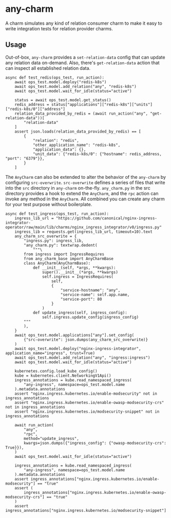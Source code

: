 # any-charm

A charm simulates any kind of relation consumer charm to make it easy to write integration tests for relation provider charms.

## Usage

Out-of-box, `any-charm` provides a `set-relation-data` config that can update any relation data on-demand.
Also, there's `get-relation-data` action that can inspect all established relation data.

```python3
async def test_redis(ops_test, run_action):
    await ops_test.model.deploy("redis-k8s")
    await ops_test.model.add_relation("any", "redis-k8s")
    await ops_test.model.wait_for_idle(status="active")

    status = await ops_test.model.get_status()
    redis_address = status["applications"]["redis-k8s"]["units"]["redis-k8s/0"]["address"]
    relation_data_provided_by_redis = (await run_action("any", "get-relation-data"))[
        "relation-data"
    ]
    assert json.loads(relation_data_provided_by_redis) == [
        {
            "relation": "redis",
            "other_application_name": "redis-k8s",
            "application_data": {},
            "unit_data": {"redis-k8s/0": {"hostname": redis_address, "port": "6379"}},
        }
    ]
```

The `AnyCharm` can also be extended to alter the behavior of the `any-charm` by configuring `src-overwrite`.
`src-overwrite` defines a series of files that write into the `src` directory in `any-charm` on-the-fly.
`any_charm.py` in the src directory provides a hook to extend the `AnyCharm`, and the `rpc` action can invoke any method in the `AnyCharm`.
All combined you can create any charm for your test purpose without boilerplate.

```python3
async def test_ingress(ops_test, run_action):
    ingress_lib_url = "https://github.com/canonical/nginx-ingress-integrator-operator/raw/main/lib/charms/nginx_ingress_integrator/v0/ingress.py"
    ingress_lib = requests.get(ingress_lib_url, timeout=10).text
    any_charm_src_overwrite = {
        "ingress.py": ingress_lib,
        "any_charm.py": textwrap.dedent(
            """\
        from ingress import IngressRequires
        from any_charm_base import AnyCharmBase
        class AnyCharm(AnyCharmBase):
            def __init__(self, *args, **kwargs):
                super().__init__(*args, **kwargs)
                self.ingress = IngressRequires(
                    self,
                    {
                        "service-hostname": "any",
                        "service-name": self.app.name,
                        "service-port": 80
                    }
                )
            def update_ingress(self, ingress_config):
                self.ingress.update_config(ingress_config)
        """
        ),
    }
    await ops_test.model.applications["any"].set_config(
        {"src-overwrite": json.dumps(any_charm_src_overwrite)}
    )
    await ops_test.model.deploy("nginx-ingress-integrator", application_name="ingress", trust=True)
    await ops_test.model.add_relation("any", "ingress:ingress")
    await ops_test.model.wait_for_idle(status="active")

    kubernetes.config.load_kube_config()
    kube = kubernetes.client.NetworkingV1Api()
    ingress_annotations = kube.read_namespaced_ingress(
        "any-ingress", namespace=ops_test.model.name
    ).metadata.annotations
    assert "nginx.ingress.kubernetes.io/enable-modsecurity" not in ingress_annotations
    assert "nginx.ingress.kubernetes.io/enable-owasp-modsecurity-crs" not in ingress_annotations
    assert "nginx.ingress.kubernetes.io/modsecurity-snippet" not in ingress_annotations

    await run_action(
        "any",
        "rpc",
        method="update_ingress",
        kwargs=json.dumps({"ingress_config": {"owasp-modsecurity-crs": True}}),
    )
    await ops_test.model.wait_for_idle(status="active")

    ingress_annotations = kube.read_namespaced_ingress(
        "any-ingress", namespace=ops_test.model.name
    ).metadata.annotations
    assert ingress_annotations["nginx.ingress.kubernetes.io/enable-modsecurity"] == "true"
    assert (
        ingress_annotations["nginx.ingress.kubernetes.io/enable-owasp-modsecurity-crs"] == "true"
    )
    assert ingress_annotations["nginx.ingress.kubernetes.io/modsecurity-snippet"]
```
